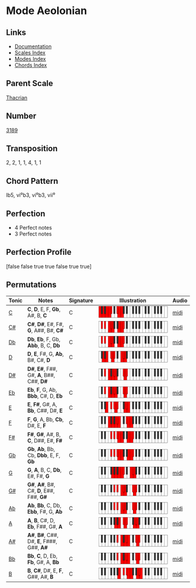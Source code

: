 # Mode Aeolonian

## Links

- [Documentation](README.md)
- [Scales Index](Scales.md)
- [Modes Index](Modes.md)
- [Chords Index](Chords.md)

## Parent Scale

[Thacrian](ScaleThacrian.md)

## Number

[3189](https://ianring.com/musictheory/scales/3189)

## Transposition

2, 2, 1, 1, 4, 1, 1

## Chord Pattern

Ib5, vi⁰b3, vi⁰b3, vii⁰

## Perfection

- 4 Perfect notes
- 3 Perfect notes

## Perfection Profile

[false false true true false true true]

## Permutations

| Tonic | Notes | Signature | Illustration | Audio |
|-------|-------|-----------|--------------|-------|
| [C](ModeCNaturalAeolonian.md) | **C**, **D**, E, F, **Gb**, A#, B, **C** | C | ![CNaturalAeolonian](ModeCNaturalAeolonian.png) | [midi](https://github.com/edipermadi/music/blob/main/docs/ModeCNaturalAeolonian.mid?raw=true) |
| [C#](ModeCSharpAeolonian.md) | **C#**, **D#**, E#, F#, **G**, A##, B#, **C#** | C | ![CSharpAeolonian](ModeCSharpAeolonian.png) | [midi](https://github.com/edipermadi/music/blob/main/docs/ModeCSharpAeolonian.mid?raw=true) |
| [Db](ModeDFlatAeolonian.md) | **Db**, **Eb**, F, Gb, **Abb**, B, C, **Db** | C | ![DFlatAeolonian](ModeDFlatAeolonian.png) | [midi](https://github.com/edipermadi/music/blob/main/docs/ModeDFlatAeolonian.mid?raw=true) |
| [D](ModeDNaturalAeolonian.md) | **D**, **E**, F#, G, **Ab**, B#, C#, **D** | C | ![DNaturalAeolonian](ModeDNaturalAeolonian.png) | [midi](https://github.com/edipermadi/music/blob/main/docs/ModeDNaturalAeolonian.mid?raw=true) |
| [D#](ModeDSharpAeolonian.md) | **D#**, **E#**, F##, G#, **A**, B##, C##, **D#** | C | ![DSharpAeolonian](ModeDSharpAeolonian.png) | [midi](https://github.com/edipermadi/music/blob/main/docs/ModeDSharpAeolonian.mid?raw=true) |
| [Eb](ModeEFlatAeolonian.md) | **Eb**, **F**, G, Ab, **Bbb**, C#, D, **Eb** | C | ![EFlatAeolonian](ModeEFlatAeolonian.png) | [midi](https://github.com/edipermadi/music/blob/main/docs/ModeEFlatAeolonian.mid?raw=true) |
| [E](ModeENaturalAeolonian.md) | **E**, **F#**, G#, A, **Bb**, C##, D#, **E** | C | ![ENaturalAeolonian](ModeENaturalAeolonian.png) | [midi](https://github.com/edipermadi/music/blob/main/docs/ModeENaturalAeolonian.mid?raw=true) |
| [F](ModeFNaturalAeolonian.md) | **F**, **G**, A, Bb, **Cb**, D#, E, **F** | C | ![FNaturalAeolonian](ModeFNaturalAeolonian.png) | [midi](https://github.com/edipermadi/music/blob/main/docs/ModeFNaturalAeolonian.mid?raw=true) |
| [F#](ModeFSharpAeolonian.md) | **F#**, **G#**, A#, B, **C**, D##, E#, **F#** | C | ![FSharpAeolonian](ModeFSharpAeolonian.png) | [midi](https://github.com/edipermadi/music/blob/main/docs/ModeFSharpAeolonian.mid?raw=true) |
| [Gb](ModeGFlatAeolonian.md) | **Gb**, **Ab**, Bb, Cb, **Dbb**, E, F, **Gb** | C | ![GFlatAeolonian](ModeGFlatAeolonian.png) | [midi](https://github.com/edipermadi/music/blob/main/docs/ModeGFlatAeolonian.mid?raw=true) |
| [G](ModeGNaturalAeolonian.md) | **G**, **A**, B, C, **Db**, E#, F#, **G** | C | ![GNaturalAeolonian](ModeGNaturalAeolonian.png) | [midi](https://github.com/edipermadi/music/blob/main/docs/ModeGNaturalAeolonian.mid?raw=true) |
| [G#](ModeGSharpAeolonian.md) | **G#**, **A#**, B#, C#, **D**, E##, F##, **G#** | C | ![GSharpAeolonian](ModeGSharpAeolonian.png) | [midi](https://github.com/edipermadi/music/blob/main/docs/ModeGSharpAeolonian.mid?raw=true) |
| [Ab](ModeAFlatAeolonian.md) | **Ab**, **Bb**, C, Db, **Ebb**, F#, G, **Ab** | C | ![AFlatAeolonian](ModeAFlatAeolonian.png) | [midi](https://github.com/edipermadi/music/blob/main/docs/ModeAFlatAeolonian.mid?raw=true) |
| [A](ModeANaturalAeolonian.md) | **A**, **B**, C#, D, **Eb**, F##, G#, **A** | C | ![ANaturalAeolonian](ModeANaturalAeolonian.png) | [midi](https://github.com/edipermadi/music/blob/main/docs/ModeANaturalAeolonian.mid?raw=true) |
| [A#](ModeASharpAeolonian.md) | **A#**, **B#**, C##, D#, **E**, F###, G##, **A#** | C | ![ASharpAeolonian](ModeASharpAeolonian.png) | [midi](https://github.com/edipermadi/music/blob/main/docs/ModeASharpAeolonian.mid?raw=true) |
| [Bb](ModeBFlatAeolonian.md) | **Bb**, **C**, D, Eb, **Fb**, G#, A, **Bb** | C | ![BFlatAeolonian](ModeBFlatAeolonian.png) | [midi](https://github.com/edipermadi/music/blob/main/docs/ModeBFlatAeolonian.mid?raw=true) |
| [B](ModeBNaturalAeolonian.md) | **B**, **C#**, D#, E, **F**, G##, A#, **B** | C | ![BNaturalAeolonian](ModeBNaturalAeolonian.png) | [midi](https://github.com/edipermadi/music/blob/main/docs/ModeBNaturalAeolonian.mid?raw=true) |
